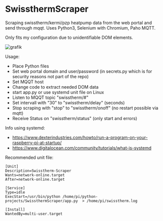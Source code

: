 # SwissthermScraper
Scraping swisstherm/kermi/pzp heatpump data from the web portal and send through mqqt. Uses Python3, Selenium with Chromium, Paho MQTT.

Only fits my configuration due to unidentifiable DOM elements.

![grafik](https://user-images.githubusercontent.com/76875781/147733333-31de635b-6b2e-4d15-adb4-5873575ca2ed.png)

Usage: 
- Place Python files
- Set web portal domain and user/password 
  (in secrets.py which is for security reasons not part of the repo)
- Set MQQT host
- Change code to extract needed DOM data
- start app.py or use systemd unit file on Linux
- Listen to MQQT topic "swisstherm/#"
- Set intervall with "30" to "swisstherm/delay" (seconds)
- Stop scraping with "stop" to "swisstherm/onoff" (no restart possible via mqtt)
- Receive Status on "swisstherm/status" (only start and errors)

Info using systemd:
- https://www.dexterindustries.com/howto/run-a-program-on-your-raspberry-pi-at-startup/
- https://www.digitalocean.com/community/tutorials/what-is-systemd

Recommended unit file:
```
[Unit]
Description=Swisstherm-Scraper
Wants=network-online.target
After=network-online.target

[Service]
Type=idle
ExecStart=/usr/bin/python /home/pi/python-projects/SwissthermScraper/app.py  > /home/pi/swisstherm.log

[Install]
WantedBy=multi-user.target
```
